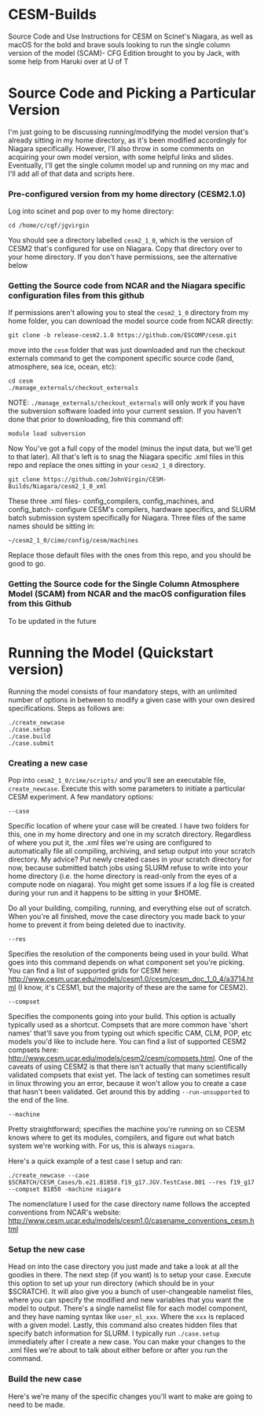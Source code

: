 # CESM-Builds
 Source Code and Use Instructions for CESM on Scinet's Niagara, as well as macOS for the bold and brave souls looking to run the single column version of the model (SCAM)- CFG Edition brought to you by Jack, with some help from Haruki over at U of T

# Source Code and Picking a Particular Version
I'm just going to be discussing running/modifying the model version that's already sitting in my home directory, as it's been modified accordingly for Niagara specifically. However, I'll also throw in some comments on acquiring your own model version, with some helpful links and slides. Eventually, I'll get the single column model up and running on my mac and I'll add all of that data and scripts here.

### Pre-configured version from my home directory (CESM2.1.0)
Log into scinet and pop over to my home directory:

```
cd /home/c/cgf/jgvirgin
```
You should see a directory labelled ```cesm2_1_0```, which is the version of CESM2 that's configured for use on Niagara. Copy that directory over to your home directory. If you don't have permissions, see the alternative below

### Getting the Source code from NCAR and the Niagara specific configuration files from this github
If permissions aren't allowing you to steal the ```cesm2_1_0``` directory from my home folder, you can download the model source code from NCAR directly:

```
git clone -b release-cesm2.1.0 https://github.com/ESCOMP/cesm.git
```

move into the ```cesm``` folder that was just downloaded and run the checkout externals command to get the component specific source code (land, atmosphere, sea ice, ocean, etc):

```
cd cesm
./manage_externals/checkout_externals
```

NOTE: ```./manage_externals/checkout_externals``` will only work if you have the subversion software loaded into your current session. If you haven't done that prior to downloading, fire this command off:

```
module load subversion
```

Now You've got a full copy of the model (minus the input data, but we'll get to that later). All that's left is to snag the Niagara specific .xml files in this repo and replace the ones sitting in your ```cesm2_1_0``` directory.

```
git clone https://github.com/JohnVirgin/CESM-Builds/Niagara/cesm2_1_0_xml
```

These three .xml files- config_compilers, config_machines, and config_batch- configure CESM's compilers, hardware specifics, and SLURM batch submission system specifically for Niagara. Three files of the same names should be sitting in:

```
~/cesm2_1_0/cime/config/cesm/machines
```

Replace those default files with the ones from this repo, and you should be good to go.


### Getting the Source code for the Single Column Atmosphere Model (SCAM) from NCAR and the macOS configuration files from this Github
To be updated in the future


# Running the Model (Quickstart version)
Running the model consists of four mandatory steps, with an unlimited number of options in between to modify a given case with your own desired specifications. Steps as follows are:

```
./create_newcase
./case.setup
./case.build
./case.submit
```

### Creating a new case

Pop into ```cesm2_1_0/cime/scripts/``` and you'll see an executable file, ```create_newcase```. Execute this with some parameters to initiate a particular CESM experiment. A few mandatory options:

```
--case
```

Specific location of where your case will be created. I have two folders for this, one in my home directory and one in my scratch directory. Regardless of where you put it, the .xml files we're using are configured to automatically file all compiling, archiving, and setup output into your scratch directory. My advice? Put newly created cases in your scratch directory for now, because submitted batch jobs using SLURM refuse to write into your home directory (i.e. the home directory is read-only from the eyes of a compute node on niagara). You might get some issues if a log file is created during your run and it happens to be sitting in your $HOME.

Do all your building, compiling, running, and everything else out of scratch. When you're all finished, move the case directory you made back to your home to prevent it from being deleted due to inactivity.

```
--res
```

Specifies the resolution of the components being used in your build. What goes into this command depends on what component set you're picking. You can find a list of supported grids for CESM here: http://www.cesm.ucar.edu/models/cesm1.0/cesm/cesm_doc_1_0_4/a3714.html (I know, it's CESM1, but the majority of these are the same for CESM2).

```
--compset
```

Specifies the components going into your build. This option is actually typically used as a shortcut. Compsets that are more common have 'short names' that'll save you from typing out which specific CAM, CLM, POP, etc models you'd like to include here. You can find a list of supported CESM2 compsets here: http://www.cesm.ucar.edu/models/cesm2/cesm/compsets.html. One of the caveats of using CESM2 is that there isn't actually that many scientifically validated compsets that exist yet. The lack of testing can sometimes result in linux throwing you an error, because it won't allow you to create a case that hasn't been validated. Get around this by adding ```--run-unsupported``` to the end of the line.

```
--machine
```

Pretty straightforward; specifies the machine you're running on so CESM knows where to get its modules, compilers, and figure out what batch system we're working with. For us, this is always ```niagara```.

Here's a quick example of a test case I setup and ran:

```
./create_newcase --case $SCRATCH/CESM_Cases/b.e21.B1850.f19_g17.JGV.TestCase.001 --res f19_g17 --compset B1850 -machine niagara
```
The nomenclature I used for the case directory name follows the accepted conventions from NCAR's website: http://www.cesm.ucar.edu/models/cesm1.0/casename_conventions_cesm.html

### Setup the new case
Head on into the case directory you just made and take a look at all the goodies in there. The next step (if you want) is to setup your case. Execute this option to set up your run directory (which should be in your $SCRATCH). It will also give you a bunch of user-changeable namelist files, where you can specify the modified and new variables that you want the model to output. There's a single namelist file for each model component, and they have naming syntax like ```user_nl_xxx```. Where the `xxx` is replaced with a given model. Lastly, this command also creates hidden files that specify batch information for SLURM. I typically run ```./case.setup``` immediately after I create a new case. You can make your changes to the .xml files we're about to talk about either before or after you run the command.

### Build the new case
Here's we're many of the specific changes you'll want to make are going to need to be made.
